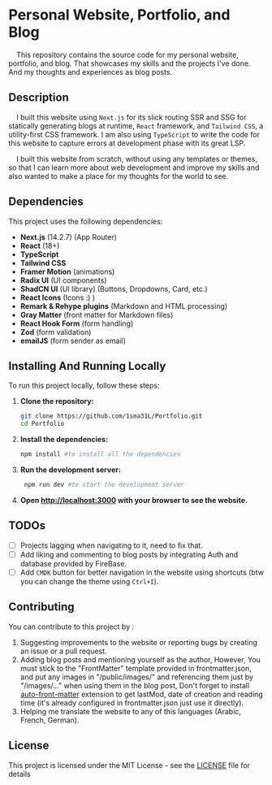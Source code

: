 # Personal Website, Portfolio, and Blog

&nbsp;&nbsp;&nbsp;&nbsp;This repository contains the source code for my personal website, portfolio, and blog. That showcases my skills and the projects I've done. And my thoughts and experiences as blog posts.

## Description

 &nbsp;&nbsp;&nbsp;&nbsp;I built this website using `Next.js` for its slick routing SSR and SSG for statically generating blogs at runtime, `React` framework, and `Tailwind CSS`, a utility-first CSS framework. I am also using `TypeScript` to write the code for this website to capture errors at development phase with its great LSP. 
 
 &nbsp;&nbsp;&nbsp;&nbsp;I built this website from scratch, without using any templates or themes, so that I can learn more about web development and improve my skills and also wanted to make a place for my thoughts for the world to see.

## Dependencies

This project uses the following dependencies:
- **Next.js** (14.2.7) (App Router)
- **React** (18+)
- **TypeScript**
- **Tailwind CSS**
- **Framer Motion** (animations)
- **Radix UI** (UI components)
- **ShadCN UI** (UI library) (Buttons, Dropdowns, Card, etc.)
- **React Icons** (Icons :) )
- **Remark & Rehype plugins** (Markdown and HTML processing)
- **Gray Matter** (front matter for Markdown files)
- **React Hook Form** (form handling)
- **Zod** (form validation)
- **emailJS** (form sender as email)
  
## Installing And Running Locally

To run this project locally, follow these steps:

1. **Clone the repository:**

   ```bash
   git clone https://github.com/1sma31L/Portfolio.git
   cd Portfolio
2. **Install the dependencies:**

   ```bash
   npm install #to install all the dependencies
   ```
3. **Run the development server:**

   ```bash
    npm run dev #to start the development server
    ```

4. **Open [http://localhost:3000](http://localhost:3000) with your browser to see the website.**

## TODOs
- [ ] Projects lagging when navigating to it, need to fix that.
- [ ] Add liking and commenting to blog posts by integrating Auth and database provided by FireBase.
- [ ] Add `CMDK` button for better navigation in the website using shortcuts (btw you can change the theme using `Ctrl+I`).
  
## Contributing

You can contribute to this project by :

1. Suggesting improvements to the website or reporting bugs by creating an issue or a pull request.
2. Adding blog posts and mentioning yourself as the author, However, You must stick to the "FrontMatter" template provided in frontmatter.json, and put any images in "/public/images/" and referencing them just by "/images/..." when using them in the blog post, Don't forget to install [auto-front-matter](https://marketplace.visualstudio.com/items?itemName=condorhero.auto-front-matter) extension to get lastMod, date of creation and reading time (it's already configured in frontmatter.json just use it directly). 
3. Helping me translate the website to any of this languages (Arabic, French, German).






## License

This project is licensed under the MIT License - see the [LICENSE](https://github.com/1sma31L/Portfolio/blob/main/LICENSE) file for details
